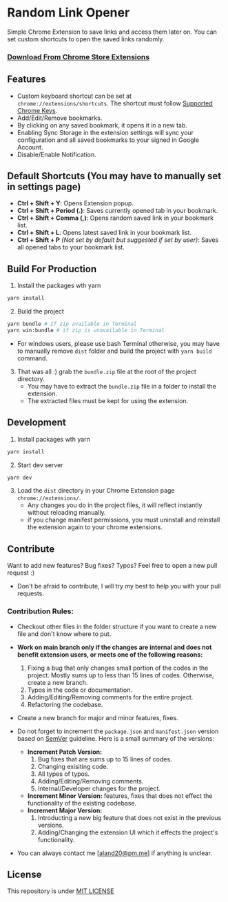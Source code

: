 # Random Link Opener

Simple Chrome Extension to save links and access them later on. You can set custom shortcuts to open the saved links randomly.

### [Download From Chrome Store Extensions](https://chrome.google.com/webstore/detail/random-link-opener/oflnfiibddofkafdghhmohhbndkphcih)

## Features

- Custom keyboard shortcut can be set at `chrome://extensions/shortcuts`. The shortcut must follow [Supported Chrome Keys](https://developer.chrome.com/docs/extensions/reference/commands/#supported-keys).
- Add/Edit/Remove bookmarks.
- By clicking on any saved bookmark, it opens it in a new tab.
- Enabling Sync Storage in the extension settings will sync your configuration and all saved bookmarks to your signed in Google Account.
- Disable/Enable Notification.

## Default Shortcuts (You may have to manually set in settings page)

- **Ctrl + Shift + Y**: Opens Extension popup.
- **Ctrl + Shift + Period (.)**: Saves currently opened tab in your bookmark.
- **Ctrl + Shift + Comma (,)**: Opens random saved link in your bookmark list.
- **Ctrl + Shift + L**: Opens latest saved link in your bookmark list.
- **Ctrl + Shift + P** _(Not set by default but suggested if set by user)_: Saves all opened tabs to your bookmark list.

## Build For Production

1. Install the packages wth yarn
```bash
yarn install
```
2. Build the project
```bash
yarn bundle # If zip available in Terminal
yarn win:bundle # if zip is unavailable in Terminal
```
  - For windows users, please use bash Terminal otherwise, you may have to manually remove `dist` folder and build the project with `yarn build` command. 
3. That was all :) grab the `bundle.zip` file at the root of the project directory. 
   - You may have to extract the `bundle.zip` file in a folder to install the extension.
   - The extracted files must be kept for using the extension.

## Development
1. Install packages wth yarn
```bash
yarn install
```
2. Start dev server
```bash
yarn dev
```
3. Load the `dist` directory in your Chrome Extension page `chrome://extensions/`. 
   - Any changes you do in the project files, it will reflect instantly without reloading manually.
   - if you change manifest permissions, you must uninstall and reinstall the extension again to your chrome extensions.

## Contribute
Want to add new features? Bug fixes? Typos? Feel free to open a new pull request :)

- Don't be afraid to contribute, I will try my best to help you with your pull requests.

### Contribution Rules:

- Checkout other files in the folder structure if you want to create a new file and don't know where to put.
- **Work on main branch only if the changes are internal and does not benefit extension users, or meets one of the following reasons:**
    1. Fixing a bug that only changes small portion of the codes in the project. Mostly sums up to less than 15 lines of codes. Otherwise, create a new branch.
    3. Typos in the code or documentation.
    4. Adding/Editing/Removing comments for the entire project.
    5. Refactoring the codebase.
- Create a new branch for major and minor features, fixes.
- Do not forget to increment the `package.json` and `manifest.json` version based on [SemVer](https://semver.org/) guideline. Here is a small summary of the versions:
    - **Increment Patch Version:**
      1. Bug fixes that are sums up to 15 lines of codes.
      2. Changing exisiting code.
      3. All types of typos.
      4. Adding/Editing/Removing comments.
      5. Internal/Developer changes for the project.
    - **Increment Minor Version:** features, fixes that does not effect the functionality of the existing codebase.
    - **Increment Major Version:**
      1. Introducting a new big feature that does not exist in the previous versions.
      2. Adding/Changing the extension UI which it effects the project's functionality.
 
- You can always contact me [aland20@pm.me] if anything is unclear.


## License
This repository is under [MIT LICENSE](LICENSE)
